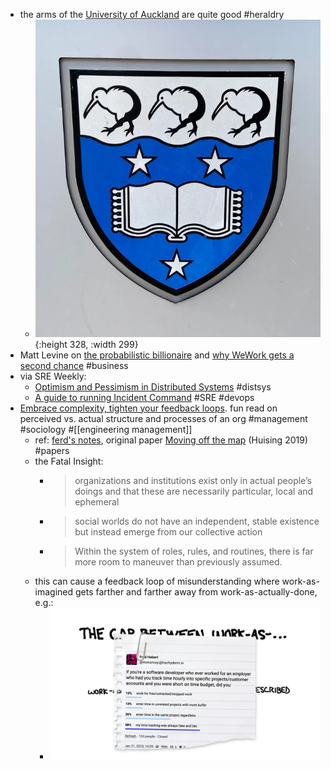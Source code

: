 - the arms of the [University of Auckland](https://www.reddit.com/r/heraldry/comments/17u0x00/arms_of_the_university_of_auckland/) are quite good #heraldry
	- ![rpkl9rzw210c1.webp](../assets/rpkl9rzw210c1_1705012998224_0.webp){:height 328, :width 299}
- Matt Levine on [the probabilistic billionaire](https://newsletterhunt.com/emails/41687) and [why WeWork gets a second chance](https://newsletterhunt.com/emails/41956) #business
- via SRE Weekly:
	- [Optimism and Pessimism in Distributed Systems](https://brooker.co.za/blog/2023/10/18/optimism.html) #distsys
	- [A guide to running Incident Command](https://argoday.medium.com/incident-command-guide-9872b51d7c94) #SRE #devops
- [Embrace complexity, tighten your feedback loops](https://ferd.ca/embrace-complexity-tighten-your-feedback-loops.html). fun read on perceived vs. actual structure and processes of an org #management #sociology #[[engineering management]]
	- ref: [ferd's notes](https://ferd.ca/notes/paper-moving-off-the-map.html), original paper [Moving off the map](https://pubsonline.informs.org/doi/abs/10.1287/orsc.2018.1277) (Huising 2019) #papers
	- the Fatal Insight:
		- > organizations and institutions exist only in actual people’s doings and that these are necessarily particular, local and ephemeral
		- > social worlds do not have an independent, stable existence but instead emerge from our collective action
		- > Within the system of roles, rules, and routines, there is far more room to maneuver than previously assumed.
	- this can cause a feedback loop of misunderstanding where work-as-imagined gets farther and farther away from work-as-actually-done, e.g.:
		- ![08.png](../assets/08_1705013258112_0.png)